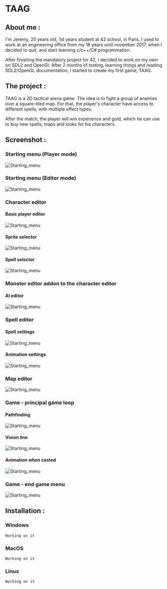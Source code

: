 # TAAG

## About me :

I'm Jeremy, 25 years old, 1st years student at 42 school, in Paris.
I used to work at an engineering office from my 18 years until november 2017, when I decided to quit, and start learning c/c++/C# programmation. 

After finishing the mandatory project for 42, I decided to work on my own on SDL2 and OpenGl. After 2 months of testing, learning things and reading SDL2/OpenGL documentation, I started to create my first game, TAAG.

## The project :

TAAG is a 2D tactical arena game. The idea is to fight a group of enemies over a square-tiled map. For that, the player's character have access to different spells, with multiple effect types.

After the match, the player will win experience and gold, which he can use to buy new spells, maps and looks for his characters.

## Screenshot :

### Starting menu (Player mode)
![Starting_menu](ressources/readme/lobby_user.png)

### Starting menu (Editor mode)
![Starting_menu](ressources/readme/lobby_editor.png)


### Character editor
#### Basic player editor
![Starting_menu](ressources/readme/player_editor_1.png)
#### Sprite selector
![Starting_menu](ressources/readme/player_editor_2.png)
#### Spell selector
![Starting_menu](ressources/readme/player_editor_3.png)

### Monster editor addon to the character editor
#### AI editor
![Starting_menu](ressources/readme/AI_editor.png)

### Spell editor
#### Spell settings
![Starting_menu](ressources/readme/spell_editor.png)
#### Animation settings
![Starting_menu](ressources/readme/animation_settings.png)

### Map editor
![Starting_menu](ressources/readme/map_editor.png)

### Game - principal game loop
#### Pathfinding
![Starting_menu](ressources/readme/pathfinding_algorythmn.png)
#### Vision line
![Starting_menu](ressources/readme/vision_line_algorythmn.png)
#### Animation when casted
![Starting_menu](ressources/readme/animation_display.png)

### Game - end game menu
![Starting_menu](ressources/readme/end_game_menu.png)

## Installation :

### Windows
```
Working on it
```

### MacOS
```
Working on it
```

### Linux
```
Working on it
```
